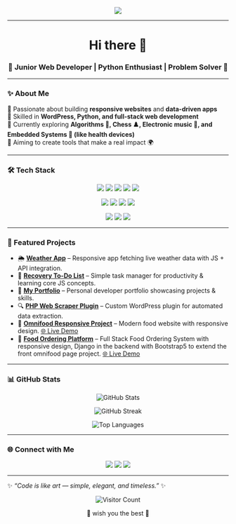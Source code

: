 <!-- Banner -->
<p align="center">
  <img src="https://capsule-render.vercel.app/api?type=waving&color=gradient&height=200&section=header&text=Mahmoud%20Zughbor%20💎&fontSize=40&fontAlignY=35&desc=Web%20Developer%20|%20Python%20Enthusiast%20|%20Problem%20Solver&descAlignY=55&descAlign=50" />
</p>

---

<h1 align="center">Hi there 👋</h1>
<h3 align="center">💎 Junior Web Developer | Python Enthusiast | Problem Solver 💎</h3>

---

### ✨ About Me  
🔹 Passionate about building **responsive websites** and **data-driven apps**  
🔹 Skilled in **WordPress, Python, and full-stack web development**  
🔹 Currently exploring **Algorithms 🎰, Chess ♟️, Electronic music 🎹, and Embedded Systems 🤖 (like health devices)**  
🔹 Aiming to create tools that make a real impact 🌍  

---

### 🛠️ Tech Stack  

<p align="center">
  <!-- Languages -->
  <img src="https://img.shields.io/badge/Python-3776AB?style=for-the-badge&logo=python&logoColor=white"/>
  <img src="https://img.shields.io/badge/JavaScript-F7DF1E?style=for-the-badge&logo=javascript&logoColor=black"/>
  <img src="https://img.shields.io/badge/PHP-777BB4?style=for-the-badge&logo=php&logoColor=white"/>
  <img src="https://img.shields.io/badge/HTML5-E34F26?style=for-the-badge&logo=html5&logoColor=white"/>
  <img src="https://img.shields.io/badge/CSS3-1572B6?style=for-the-badge&logo=css3&logoColor=white"/>
</p>

<p align="center">
  <!-- Frameworks -->
  <img src="https://img.shields.io/badge/React-20232A?style=for-the-badge&logo=react&logoColor=61DAFB"/>
  <img src="https://img.shields.io/badge/Django-092E20?style=for-the-badge&logo=django&logoColor=white"/>
  <img src="https://img.shields.io/badge/Flask-000000?style=for-the-badge&logo=flask&logoColor=white"/>
  <img src="https://img.shields.io/badge/WordPress-21759B?style=for-the-badge&logo=wordpress&logoColor=white"/>
</p>

<p align="center">
  <!-- Databases -->
  <img src="https://img.shields.io/badge/MySQL-005C84?style=for-the-badge&logo=mysql&logoColor=white"/>
  <img src="https://img.shields.io/badge/PostgreSQL-316192?style=for-the-badge&logo=postgresql&logoColor=white"/>
  <img src="https://img.shields.io/badge/SQLite-07405E?style=for-the-badge&logo=sqlite&logoColor=white"/>
</p>

---

### 🚀 Featured Projects  

- 🌦️ **[Weather App](https://github.com/mzughbor/Weather-app-js-project)** – Responsive app fetching live weather data with JS + API integration.  
- 📝 **[Recovery To-Do List](https://github.com/mzughbor/recovery-p-c02-s10-toDoList)** – Simple task manager for productivity & learning core JS concepts.  
- 🎨 **[My Portfolio](https://github.com/mzughbor/portfolio)** – Personal developer portfolio showcasing projects & skills.  
- 🔍 **[PHP Web Scraper Plugin](https://github.com/mzughbor/WeScraper)** – Custom WordPress plugin for automated data extraction.  
- 🍔 **[Omnifood Responsive Project](https://github.com/mzughbor/recovery-p-c01-s08-omnifood-project-responsive-version)** – Modern food website with responsive design. [🌐 Live Demo](https://mzughbor.github.io/recovery-p-c01-s08-omnifood-project-responsive-version/index.html)
- 🍔 **[Food Ordering Platform](https://github.com/mzughbor/Food-Ordering-Platform)** – Full Stack Food Ordering System with responsive design, Django in the backend with Bootstrap5 to extend the front omnifood page project. [🌐 Live Demo](https://mzughbor.duckdns.org/food-delivery-pro/)

---

### 📊 GitHub Stats  

<p align="center">
  <img src="https://github-readme-stats.vercel.app/api?username=mzughbor&show_icons=true&theme=tokyonight" alt="GitHub Stats" />
</p>

<p align="center">
  <img src="https://github-readme-streak-stats.herokuapp.com/?user=mzughbor&theme=tokyonight" alt="GitHub Streak" />
</p>

<p align="center">
  <img src="https://github-readme-stats.vercel.app/api/top-langs/?username=mzughbor&layout=compact&theme=tokyonight" alt="Top Languages" />
</p>

---

### 🌐 Connect with Me  

<p align="center">
  <a href="mailto:mzughbor@gmail.com"><img src="https://img.shields.io/badge/Email-D14836?style=for-the-badge&logo=gmail&logoColor=white"/></a>
  <a href="https://www.linkedin.com/in/mzughbor"><img src="https://img.shields.io/badge/LinkedIn-0077B5?style=for-the-badge&logo=linkedin&logoColor=white"/></a>
  <a href="https://github.com/mzughbor"><img src="https://img.shields.io/badge/GitHub-100000?style=for-the-badge&logo=github&logoColor=white"/></a>
</p>

---

✨ *“Code is like art — simple, elegant, and timeless.”* ✨  

<div align="center">
  <img src="https://komarev.com/ghpvc/?username=mzughbor&color=blue&style=for-the-badge&label=Visitors" alt="Visitor Count" style="vertical-align: middle;" />
  <p style="vertical-align: middle;"> 💜 wish you the best 💠</p>
</div>
